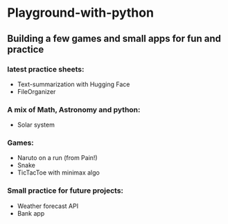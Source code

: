 # Playground-with-python

## Building a few games and small apps for fun and practice

### latest practice sheets:

* Text-summarization with Hugging Face
* FileOrganizer

### A mix of Math, Astronomy and python:

* Solar system

### Games:

* Naruto on a run (from Pain!)
* Snake
* TicTacToe with minimax algo


### Small practice for future projects:

* Weather forecast API
* Bank app
